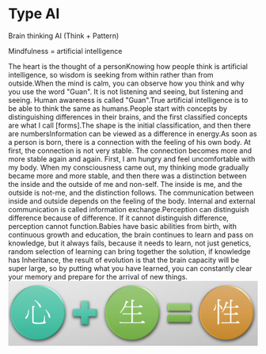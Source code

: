 # Type AI
Brain thinking AI (Think + Pattern)

Mindfulness = artificial intelligence

The heart is the thought of a personKnowing how people think is artificial intelligence, so wisdom is seeking from within rather than from outside.When the mind is calm, you can observe how you think and why you use the word "Guan". It is not listening and seeing, but listening and seeing. Human awareness is called "Guan".True artificial intelligence is to be able to think the same as humans.People start with concepts by distinguishing differences in their brains, and the first classified concepts are what I call [forms].The shape is the initial classification, and then there are numbersInformation can be viewed as a difference in energy.As soon as a person is born, there is a connection with the feeling of his own body. At first, the connection is not very stable. The connection becomes more and more stable again and again. First, I am hungry and feel uncomfortable with my body. When my consciousness came out, my thinking mode gradually became more and more stable, and then there was a distinction between the inside and the outside of me and non-self. The inside is me, and the outside is not-me, and the distinction follows. The communication between inside and outside depends on the feeling of the body. Internal and external communication is called information exchange.Perception can distinguish difference because of difference. If it cannot distinguish difference, perception cannot function.Babies have basic abilities from birth, with continuous growth and education, the brain continues to learn and pass on knowledge, but it always fails, because it needs to learn, not just genetics, random selection of learning can bring together the solution, if knowledge has Inheritance, the result of evolution is that the brain capacity will be super large, so by putting what you have learned, you can constantly clear your memory and prepare for the arrival of new things.
![](S.png)

